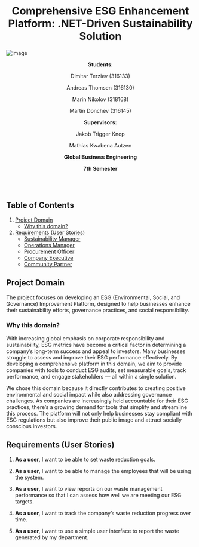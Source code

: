 <h1 align="center"> Comprehensive ESG Enhancement Platform: .NET-Driven Sustainability Solution </h1>

![image](https://img.freepik.com/free-vector/environment-social-governance-flat-concept_88138-970.jpg?t=st=1726820489~exp=1726824089~hmac=be6f35c03e4204e434ef4de9d26bb047d97f9631af24cfac206c2d8f1c5590b7&w=1380)

<div align="center">
  
   **Students:**
  
   Dimitar Terziev (316133)
   
   Andreas Thomsen (316130)
   
   Marin Nikolov (318168)
   
   Martin Donchev (316145)

   **Supervisors:**
   
   Jakob Trigger Knop
   
   Mathias Kwabena Autzen

   **Global Business Engineering**
   
   **7th Semester**
</div>
<br/>
<br/>

## Table of Contents

1. [Project Domain](#project-domain)
   - [Why this domain?](#why-this-domain)
2. [Requirements (User Stories)](#requirements-user-stories)
   - [Sustainability Manager](#sustainability-manager)
   - [Operations Manager](#operations-manager)
   - [Procurement Officer](#procurement-officer)
   - [Company Executive](#company-executive)
   - [Community Partner](#community-partner)

## Project Domain

The project focuses on developing an ESG (Environmental, Social, and Governance) Improvement Platform, designed to help businesses enhance their sustainability efforts, governance practices, and social responsibility.

### Why this domain?

With increasing global emphasis on corporate responsibility and sustainability, ESG metrics have become a critical factor in determining a company’s long-term success and appeal to investors. Many businesses struggle to assess and improve their ESG performance effectively. By developing a comprehensive platform in this domain, we aim to provide companies with tools to conduct ESG audits, set measurable goals, track performance, and engage stakeholders — all within a single solution.

We chose this domain because it directly contributes to creating positive environmental and social impact while also addressing governance challenges. As companies are increasingly held accountable for their ESG practices, there’s a growing demand for tools that simplify and streamline this process. The platform will not only help businesses stay compliant with ESG regulations but also improve their public image and attract socially conscious investors.

## Requirements (User Stories)

1. **As a user,** I want to be able to set waste reduction goals.

2. **As a user,** I want to be able to manage the employees that will be using the system.
  
3. **As a user,** I want to view reports on our waste management performance so that I can assess how well we are meeting our ESG targets.

4. **As a user,** I want to track the company’s waste reduction progress over time.

5. **As a user,** I want to use a simple user interface to report the waste generated by my department.

